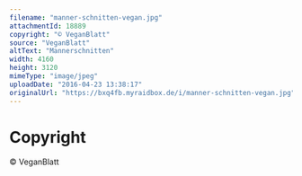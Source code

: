```yaml
---
filename: "manner-schnitten-vegan.jpg"
attachmentId: 18889
copyright: "© VeganBlatt"
source: "VeganBlatt"
altText: "Mannerschnitten"
width: 4160
height: 3120
mimeType: "image/jpeg"
uploadDate: "2016-04-23 13:38:17"
originalUrl: "https://bxq4fb.myraidbox.de/i/manner-schnitten-vegan.jpg"
---
```


# Copyright

© VeganBlatt
